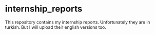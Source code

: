 # internship_reports
This repository contains my internship reports. Unfortunately they are in turkish. But I will upload their english versions too.
